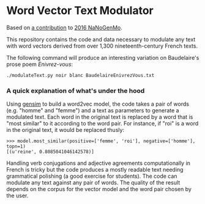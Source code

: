 # Word Vector Text Modulator
Based on [a contribution](https://github.com/mbwolff/Word-Vector-Text-Modulator) to [2016 NaNoGenMo](https://github.com/NaNoGenMo/2016).

This repository contains the code and data necessary to modulate any text with word vectors derived from over 1,300 nineteenth-century French texts.

The following command will produce an interesting variation on Baudelaire's prose poem _Enivrez-vous_:

```
./modulateText.py noir blanc BaudelaireEnivrezVous.txt
```

### A quick explanation of what's under the hood

Using [gensim](https://radimrehurek.com/gensim/models/word2vec.html) to build a word2vec model, the code takes a pair of words (e.g. "homme" and "femme") and a text as parameters to generate a modulated text. Each word in the original text is replaced by a word that is "most similar" to it according to the word pair. For instance, if "roi" is a word in the original text, it would be replaced thusly:

```
>>> model.most_similar(positive=['femme', 'roi'], negative=['homme'], topn=1)
[(u'reine', 0.8085041046142578)]
```
Handling verb conjugations and adjective agreements computationally in French is tricky but the code produces a mostly readable text needing grammatical polishing (a good exercise for students). The code can modulate any text against any pair of words. The quality of the result depends on the corpus for the vector model and the word pair chosen by the user.
